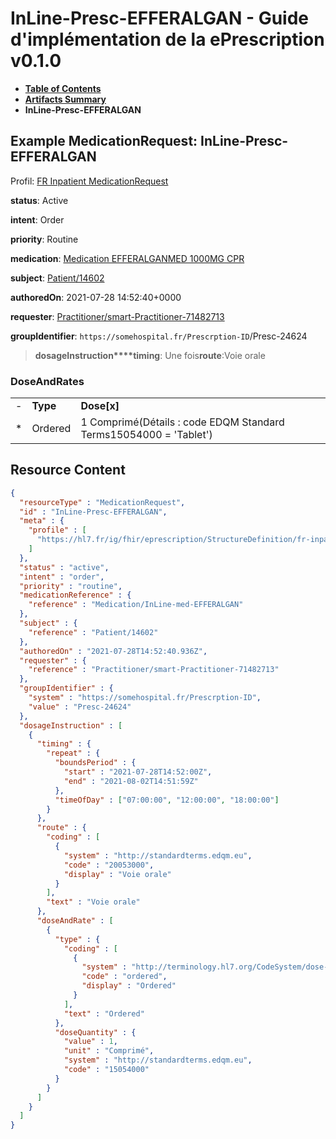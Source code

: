 # InLine-Presc-EFFERALGAN - Guide d'implémentation de la ePrescription v0.1.0

* [**Table of Contents**](toc.md)
* [**Artifacts Summary**](artifacts.md)
* **InLine-Presc-EFFERALGAN**

## Example MedicationRequest: InLine-Presc-EFFERALGAN

Profil: [FR Inpatient MedicationRequest](StructureDefinition-fr-inpatient-medicationrequest.md)

**status**: Active

**intent**: Order

**priority**: Routine

**medication**: [Medication EFFERALGANMED 1000MG CPR](Medication-InLine-med-EFFERALGAN.md)

**subject**: [Patient/14602](Patient/14602)

**authoredOn**: 2021-07-28 14:52:40+0000

**requester**: [Practitioner/smart-Practitioner-71482713](Practitioner/smart-Practitioner-71482713)

**groupIdentifier**: `https://somehospital.fr/Prescrption-ID`/Presc-24624

> **dosageInstruction****timing**: Une fois**route**:Voie orale

### DoseAndRates

| | | |
| :--- | :--- | :--- |
| - | **Type** | **Dose[x]** |
| * | Ordered | 1 Comprimé(Détails : code EDQM Standard Terms15054000 = 'Tablet') |




## Resource Content

```json
{
  "resourceType" : "MedicationRequest",
  "id" : "InLine-Presc-EFFERALGAN",
  "meta" : {
    "profile" : [
      "https://hl7.fr/ig/fhir/eprescription/StructureDefinition/fr-inpatient-medicationrequest"
    ]
  },
  "status" : "active",
  "intent" : "order",
  "priority" : "routine",
  "medicationReference" : {
    "reference" : "Medication/InLine-med-EFFERALGAN"
  },
  "subject" : {
    "reference" : "Patient/14602"
  },
  "authoredOn" : "2021-07-28T14:52:40.936Z",
  "requester" : {
    "reference" : "Practitioner/smart-Practitioner-71482713"
  },
  "groupIdentifier" : {
    "system" : "https://somehospital.fr/Prescrption-ID",
    "value" : "Presc-24624"
  },
  "dosageInstruction" : [
    {
      "timing" : {
        "repeat" : {
          "boundsPeriod" : {
            "start" : "2021-07-28T14:52:00Z",
            "end" : "2021-08-02T14:51:59Z"
          },
          "timeOfDay" : ["07:00:00", "12:00:00", "18:00:00"]
        }
      },
      "route" : {
        "coding" : [
          {
            "system" : "http://standardterms.edqm.eu",
            "code" : "20053000",
            "display" : "Voie orale"
          }
        ],
        "text" : "Voie orale"
      },
      "doseAndRate" : [
        {
          "type" : {
            "coding" : [
              {
                "system" : "http://terminology.hl7.org/CodeSystem/dose-rate-type",
                "code" : "ordered",
                "display" : "Ordered"
              }
            ],
            "text" : "Ordered"
          },
          "doseQuantity" : {
            "value" : 1,
            "unit" : "Comprimé",
            "system" : "http://standardterms.edqm.eu",
            "code" : "15054000"
          }
        }
      ]
    }
  ]
}

```
